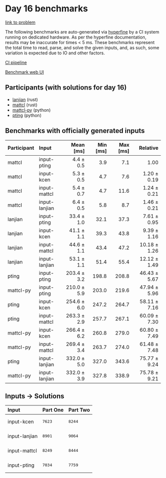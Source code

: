 # Day 16 benchmarks

[link to problem](https://adventofcode.com/2023/day/16)

The following benchmarks are auto-generated via
[hyperfine](https://github.com/sharkdp/hyperfine) by a CI system running on
dedicated hardware. As per the hyperfine documentation, results may be
inaccurate for times < 5 ms. These benchmarks represent the total time to read,
parse, and solve the given inputs, and, as such, some variation is expected due
to IO and other factors.

[CI pipeline](http://ci.papercode.net:8080/teams/main/pipelines/aoc2023)

[Benchmark web UI](https://aoc.ancalagon.black)


## Participants (with solutions for day 16)

- [lanjian](https://github.com/lanjian/aoc-2023) (rust)
- [mattcl](https://github.com/mattcl/aoc2023) (rust)
- [mattcl-py](https://github.com/mattcl/aoc2023-py) (python)
- [pting](https://github.com/pting/aoc2023) (python)


## Benchmarks with officially generated inputs

| Participant | Input | Mean [ms] | Min [ms] | Max [ms] | Relative |
|:---|:---|---:|---:|---:|---:|
| mattcl | input-pting | 4.4 ± 0.5 | 3.9 | 7.1 | 1.00 |
| mattcl | input-kcen | 5.3 ± 0.5 | 4.7 | 7.6 | 1.20 ± 0.19 |
| mattcl | input-mattcl | 5.4 ± 0.7 | 4.7 | 11.6 | 1.24 ± 0.21 |
| mattcl | input-lanjian | 6.4 ± 0.5 | 5.8 | 8.7 | 1.46 ± 0.21 |
| lanjian | input-pting | 33.4 ± 1.0 | 32.1 | 37.3 | 7.61 ± 0.95 |
| lanjian | input-kcen | 41.1 ± 1.1 | 39.3 | 43.8 | 9.39 ± 1.16 |
| lanjian | input-mattcl | 44.6 ± 1.1 | 43.4 | 47.2 | 10.18 ± 1.26 |
| lanjian | input-lanjian | 53.1 ± 1.1 | 51.4 | 55.4 | 12.12 ± 1.49 |
| pting | input-pting | 203.4 ± 3.2 | 198.8 | 208.8 | 46.43 ± 5.67 |
| mattcl-py | input-pting | 210.0 ± 5.9 | 203.0 | 219.6 | 47.94 ± 5.96 |
| pting | input-kcen | 254.6 ± 6.0 | 247.2 | 264.7 | 58.11 ± 7.16 |
| pting | input-mattcl | 263.3 ± 2.9 | 257.7 | 267.1 | 60.09 ± 7.30 |
| mattcl-py | input-kcen | 266.4 ± 6.2 | 260.8 | 279.0 | 60.80 ± 7.49 |
| mattcl-py | input-mattcl | 269.4 ± 3.4 | 263.7 | 274.0 | 61.48 ± 7.48 |
| pting | input-lanjian | 332.0 ± 5.0 | 327.0 | 343.6 | 75.77 ± 9.24 |
| mattcl-py | input-lanjian | 332.0 ± 3.9 | 327.8 | 338.9 | 75.78 ± 9.21 |


## Inputs -> Solutions

| Input | Part One | Part Two |
|:---|:---|:---|
|input-kcen|<pre>7623</pre>|<pre>8244</pre>|
|input-lanjian|<pre>8901</pre>|<pre>9064</pre>|
|input-mattcl|<pre>8249</pre>|<pre>8444</pre>|
|input-pting|<pre>7034</pre>|<pre>7759</pre>|